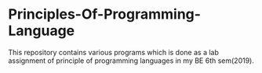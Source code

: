 # Principles-Of-Programming-Language
This repository contains various programs which is done as a lab assignment of principle of programming languages in my BE 6th sem(2019).

